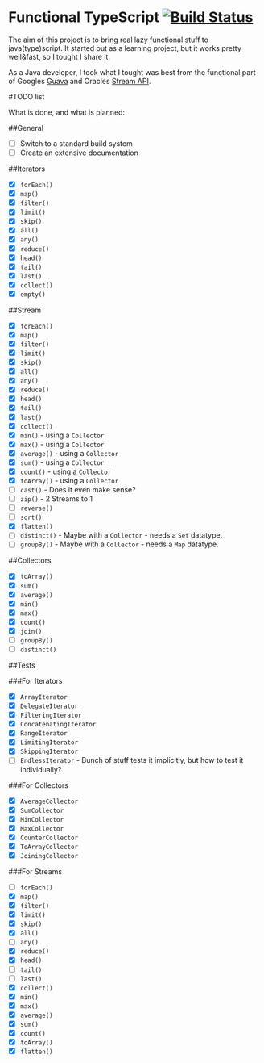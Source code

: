 Functional TypeScript  [![Build Status](https://travis-ci.org/bali182/typescript-functional.svg)](https://travis-ci.org/bali182/typescript-functional)
=============================

The aim of this project is to bring real lazy functional stuff to java(type)script. It started out as a learning project, but it works pretty well&fast, so I tought I share it.

As a Java developer, I took what I tought was best from the functional part of Googles [Guava](https://github.com/google/guava) and Oracles [Stream API](https://docs.oracle.com/javase/8/docs/api/java/util/stream/package-summary.html).

#TODO list

What is done, and what is planned:

##General

- [ ] Switch to a standard build system
- [ ] Create an extensive documentation

##Iterators

- [x] `forEach()`
- [x] `map()`
- [x] `filter()`
- [x] `limit()`
- [x] `skip()`
- [x] `all()`
- [x] `any()`
- [x] `reduce()`
- [x] `head()`
- [x] `tail()`
- [x] `last()`
- [x] `collect()`
- [x] `empty()`

##Stream

- [x] `forEach()`
- [x] `map()`
- [x] `filter()`
- [x] `limit()`
- [x] `skip()`
- [x] `all()`
- [x] `any()`
- [x] `reduce()`
- [x] `head()`
- [x] `tail()`
- [x] `last()`
- [x] `collect()`
- [x] `min()` - using a `Collector`
- [x] `max()` - using a `Collector`
- [x] `average()` - using a `Collector`
- [x] `sum()` - using a `Collector`
- [x] `count()` - using a `Collector`
- [x] `toArray()` - using a `Collector`
- [ ] `cast()` - Does it even make sense?
- [ ] `zip()` - 2 Streams to 1
- [ ] `reverse()` 
- [ ] `sort()`
- [x] `flatten()`
- [ ] `distinct()` - Maybe with a `Collector` - needs a `Set` datatype.
- [ ] `groupBy()` - Maybe with a `Collector` - needs a `Map` datatype.

##Collectors

- [x] `toArray()`
- [x] `sum()` 
- [x] `average()` 
- [x] `min()` 
- [x] `max()` 
- [x] `count()` 
- [x] `join()` 
- [ ] `groupBy()` 
- [ ] `distinct()`

##Tests

###For Iterators
- [x] `ArrayIterator`
- [x] `DelegateIterator`
- [x] `FilteringIterator`
- [x] `ConcatenatingIterator`
- [x] `RangeIterator`
- [x] `LimitingIterator`
- [x] `SkippingIterator`
- [ ] `EndlessIterator` - Bunch of stuff tests it implicitly, but how to test it individually?

###For Collectors
- [x] `AverageCollector`
- [x] `SumCollector`
- [x] `MinCollector`
- [x] `MaxCollector`
- [x] `CounterCollector`
- [x] `ToArrayCollector`
- [x] `JoiningCollector`

###For Streams

- [ ] `forEach()`
- [x] `map()`
- [x] `filter()`
- [x] `limit()`
- [x] `skip()`
- [x] `all()`
- [ ] `any()`
- [x] `reduce()`
- [x] `head()`
- [ ] `tail()`
- [ ] `last()`
- [x] `collect()`
- [x] `min()`
- [x] `max()`
- [x] `average()`
- [x] `sum()` 
- [x] `count()`
- [x] `toArray()`
- [x] `flatten()`

